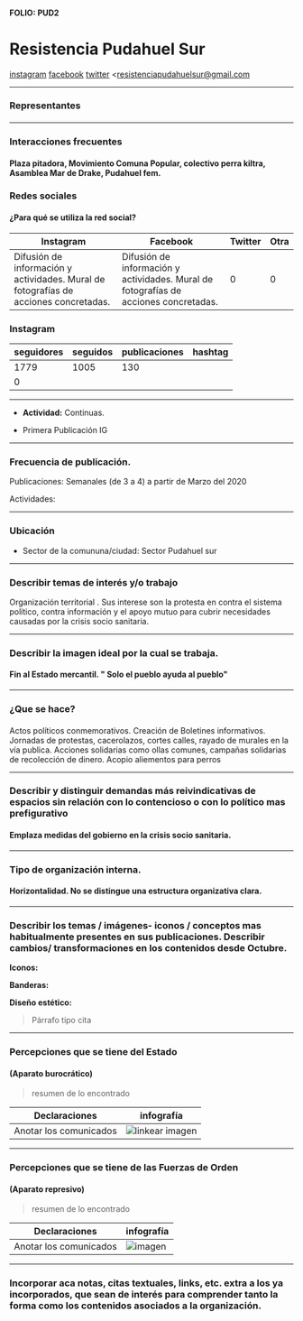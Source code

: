#### FOLIO: PUD2	

# Resistencia Pudahuel Sur

[instagram](https://www.instagram.com/resistencia.psur/)
[facebook](https://www.facebook.com/Resistencia-Pudahuel-Sur-114173253456524)
[twitter]()
<resistenciapudahuelsur@gmail.com
>
---

### Representantes
####

---
### Interacciones frecuentes
#### Plaza pitadora, Movimiento Comuna Popular, colectivo perra kiltra, Asamblea Mar de Drake, Pudahuel fem.


### Redes sociales
#### ¿Para qué se utiliza la red social?
| Instagram | Facebook | Twitter | Otra 
|---|---|---|---|
|Difusión de información y actividades. Mural de fotografías de acciones concretadas.|Difusión de información y actividades. Mural de fotografías de acciones concretadas.|0| 0|

### **Instagram**
| seguidores | seguidos | publicaciones | hashtag 
|---|---|---|---|
|1779|	1005|	130
| 0

---

* **Actividad:**  Continuas.


* Primera Publicación IG

---
### Frecuencia de publicación.

Publicaciones: Semanales (de 3 a 4) a partir de Marzo del 2020


Actividades:

---
### Ubicación
* Sector de la comununa/ciudad: Sector Pudahuel sur


---
### Describir temas de interés y/o trabajo
Organización territorial . Sus interese son la protesta en contra el sistema político, contra información y el apoyo mutuo para cubrir necesidades causadas por la crisis socio sanitaria.

---
### Describir la imagen ideal por la cual se trabaja.
#### Fin al Estado mercantil. " Solo el pueblo ayuda al pueblo"


---
### ¿Que se hace?
#### 
Actos políticos conmemorativos. Creación de Boletines informativos. Jornadas de protestas, cacerolazos, cortes calles, rayado de murales en la vía publica. Acciones solidarias como ollas comunes, campañas solidarias de recolección de dinero.
Acopio aliementos para perros

---
### Describir y distinguir demandas más reivindicativas de espacios sin relación con lo contencioso o con lo político mas prefigurativo
#### Emplaza medidas del gobierno en la crisis socio sanitaria.


---
### Tipo de organización interna.
#### Horizontalidad. No se distingue una estructura organizativa clara.

---
### Describir los temas / imágenes- iconos / conceptos mas habitualmente presentes en sus publicaciones. Describir cambios/ transformaciones en los contenidos desde Octubre.

**Iconos:**

**Banderas:**

**Diseño estético:**

> Párrafo tipo cita 

---
### Percepciones que se tiene del Estado
#### (Aparato burocrático)
> resumen de lo encontrado

| Declaraciones | infografía | 
|---|---|
|Anotar los comunicados | ![linkear imagen]() |

---
### Percepciones que se tiene de las Fuerzas de Orden
#### (Aparato represivo)
> resumen de lo encontrado

| Declaraciones | infografía | 
|---|---|
|Anotar los comunicados | ![imagen]() |


---
### Incorporar aca notas, citas textuales, links, etc. extra a los ya incorporados, que sean de interés para comprender tanto la forma como los contenidos asociados a la organización.
